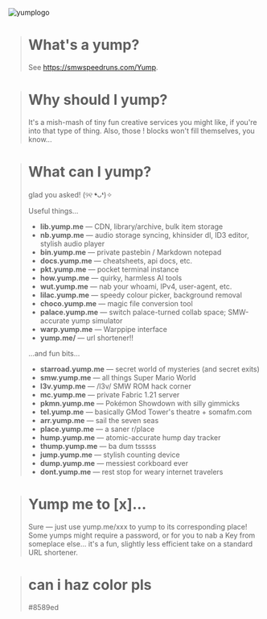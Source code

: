 ![yumplogo](https://github.com/user-attachments/assets/025b5c14-e400-4a2f-b4bd-2738c82292a0)

> # What's a yump?
> See https://smwspeedruns.com/Yump. 

> # Why should I yump?
> It's a mish-mash of tiny fun creative services you might like, if you're into that type of thing. Also, those ! blocks won't fill themselves, you know... 

> # What can I yump?
> glad you asked! (୨୧ ❛ᴗ❛)✧
>
> Useful things...
> - **lib.yump.me** — CDN, library/archive, bulk item storage
> - **nb.yump.me** — audio storage syncing, khinsider dl, ID3 editor, stylish audio player
> - **bin.yump.me** — private pastebin / Markdown notepad
> - **docs.yump.me** — cheatsheets, api docs, etc.
> - **pkt.yump.me** — pocket terminal instance
> - **how.yump.me** — quirky, harmless AI tools
> - **wut.yump.me** — nab your whoami, IPv4, user-agent, etc.
> - **lilac.yump.me** — speedy colour picker, background removal
> - **choco.yump.me** — magic file conversion tool
> - **palace.yump.me** — switch palace-turned collab space; SMW-accurate yump simulator
> - **warp.yump.me** — Warppipe interface
> - **yump.me/** — url shortener!!
> 
> ...and fun bits...
> - **starroad.yump.me** — secret world of mysteries (and secret exits)
> - **smw.yump.me** — all things Super Mario World 
> - **l3v.yump.me** — /l3v/ SMW ROM hack corner
> - **mc.yump.me** — private Fabric 1.21 server
> - **pkmn.yump.me** — Pokémon Showdown with silly gimmicks
> - **tel.yump.me** — basically GMod Tower's theatre + somafm.com
> - **arr.yump.me** — sail the seven seas
> - **place.yump.me** — a saner r/place
> - **hump.yump.me** — atomic-accurate hump day tracker
> - **thump.yump.me** — ba dum tsssss
> - **jump.yump.me** — stylish counting device
> - **dump.yump.me** — messiest corkboard ever
> - **dont.yump.me** — rest stop for weary internet travelers



> # Yump me to \[x]...
> Sure — just use yump.me/xxx to yump to its corresponding place! Some yumps might require a password, or for you to nab a Key from someplace else... it's a fun, slightly less efficient take on a standard URL shortener.

> # can i haz color pls
> #8589ed
